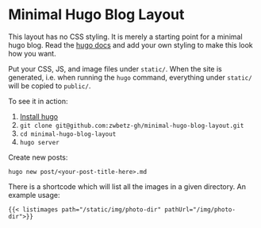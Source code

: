 # Minimal Hugo Blog Layout

This layout has no CSS styling. It is merely a starting point for a minimal hugo blog. Read the [hugo docs](https://gohugo.io/documentation/) and add your own styling to make this look how you want. 

Put your CSS, JS, and image files under `static/`. When the site is generated, i.e. when running the `hugo` command, everything under `static/` will be copied to `public/`. 

To see it in action:

1. [Install hugo](https://gohugo.io/getting-started/installing/)
1. `git clone git@github.com:zwbetz-gh/minimal-hugo-blog-layout.git`
1. `cd minimal-hugo-blog-layout`
1. `hugo server`

Create new posts:

```
hugo new post/<your-post-title-here>.md
```

There is a shortcode which will list all the images in a given directory. An example usage:

```
{{< listimages path="/static/img/photo-dir" pathUrl="/img/photo-dir">}}
```
